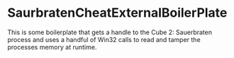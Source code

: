 # SaurbratenCheatExternalBoilerPlate
This is some boilerplate that gets a handle to the Cube 2: Sauerbraten process and uses a handful of Win32 calls to read and tamper the processes memory at runtime. 
